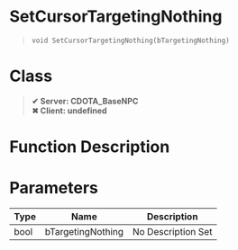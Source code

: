 # SetCursorTargetingNothing
> `void SetCursorTargetingNothing(bTargetingNothing)`
# Class
> __✔ Server: CDOTA_BaseNPC__  
> __✖ Client: undefined__  
# Function Description

# Parameters
Type|Name|Description
--|--|--
bool|bTargetingNothing|No Description Set
